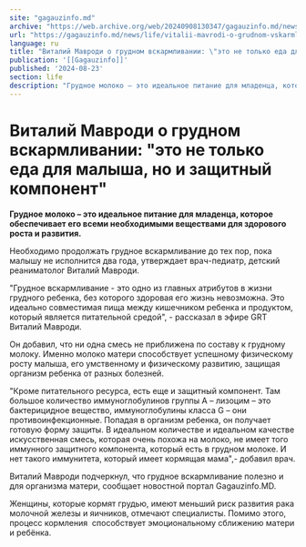 ```yaml
---
site: "gagauzinfo.md"
archive: "https://web.archive.org/web/20240908130347/gagauzinfo.md/news/life/vitalii-mavrodi-o-grudnom-vskarmlivanii-eto-ne-tolko-eda-dlya-malisha-no-i-zaschitnii-komponent"
url: "https://gagauzinfo.md/news/life/vitalii-mavrodi-o-grudnom-vskarmlivanii-eto-ne-tolko-eda-dlya-malisha-no-i-zaschitnii-komponent"
language: ru
title: "Виталий Мавроди о грудном вскармливании: \"это не только еда для малыша, но и защитный компонент\""
publication: '[[Gagauzinfo]]'
published: '2024-08-23'
section: life
description: "Грудное молоко – это идеальное питание для младенца, которое обеспечивает его всеми необходимыми веществами для здорового роста и развития."
---
```


# Виталий Мавроди о грудном вскармливании: "это не только еда для малыша, но и защитный компонент"

**Грудное молоко – это идеальное питание для младенца, которое обеспечивает его всеми необходимыми веществами для здорового роста и развития.**

Необходимо продолжать грудное вскармливание до тех пор, пока малышу не исполнится два года, утверждает врач-педиатр, детский реаниматолог Виталий Мавроди.

"Грудное вскармливание - это одно из главных атрибутов в жизни грудного ребенка, без которого здоровая его жизнь невозможна. Это идеально совместимая пища между кишечником ребенка и продуктом, который является питательной средой", - рассказал в эфире GRT Виталий Мавроди.

Он добавил, что ни одна смесь не приближена по составу к грудному молоку. Именно молоко матери способствует успешному физическому росту малыша, его умственному и физическому развитию, защищая организм ребенка от разных болезней.

"Кроме питательного ресурса, есть еще и защитный компонент. Там большое количество иммуноглобулинов группы А – лизоцим – это бактерицидное вещество, иммуноглобулины класса G – они противоинфекционные. Попадая в организм ребенка, он получает готовую форму защиты. В идеальном количестве и идеальном качестве искусственная смесь, которая очень похожа на молоко, не имеет того иммунного защитного компонента, который есть в грудном молоке. И нет такого иммунитета, который имеет кормящая мама",- добавил врач.

Виталий Мавроди подчеркнул, что грудное вскармливание полезно и для организма матери, сообщает новостной портал Gagauzinfo.MD.

Женщины, которые кормят грудью, имеют меньший риск развития рака молочной железы и яичников, отмечают специалисты. Помимо этого, процесс кормления  способствует эмоциональному сближению матери и ребёнка.